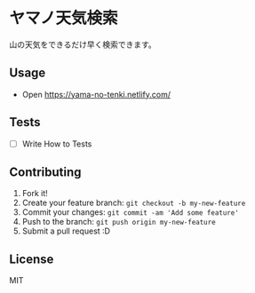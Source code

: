 # ヤマノ天気検索

山の天気をできるだけ早く検索できます。

## Usage

- Open <https://yama-no-tenki.netlify.com/>

## Tests

- [ ] Write How to Tests

## Contributing

1. Fork it!
2. Create your feature branch: `git checkout -b my-new-feature`
3. Commit your changes: `git commit -am 'Add some feature'`
4. Push to the branch: `git push origin my-new-feature`
5. Submit a pull request :D

## License

MIT
